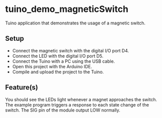 # tuino_demo_magneticSwitch
Tuino application that demonstrates the usage of a magnetic switch.

## Setup
* Connect the magnetic switch with the digital I/O port D4.
* Connect the LED with the digital I/O port D5.
* Connect the Tuino with a PC using the USB cable.
* Open this project with the Arduino IDE.
* Compile and upload the project to the Tuino.

## Feature(s)
You should see the LEDs light whenever a magnet approaches the switch. The example program triggers a response to each state change of the switch. The SIG pin of the module output LOW normally.

